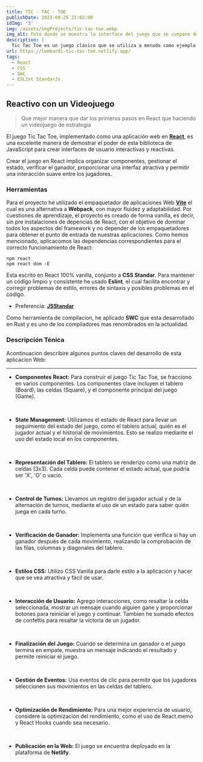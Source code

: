 ```yaml
---
title: TIC - TAC - TOE
publishDate: 2023-09-25 23:02:00
idImg: '3'
img: /assets/imgProjects/tic-tac-toe.webp
img_alt: Foto donde se muestra la interface del juego que se compone del tablero, botonera e informe de turno
description: |
  Tic Tac Toe es un juego clásico que se utiliza a menudo como ejemplo para enseñar programación y lógica.
url: https://lombardi-tic-tac-toe.netlify.app/
tags:
  - React
  - CSS
  - SWC
  - ESLint StandarJs
---
```


## Reactivo con un Videojuego

> Que mejor manera que dar los primeros pasos en React que haciendo un videojuego de estrategia

El juego Tic Tac Toe, implementado como una aplicación web en <a href='https://es.react.dev/' target="_blank" rel="noopener noreferrer">**React**</a>, es una excelente manera de demostrar el poder de esta biblioteca de JavaScript para crear interfaces de usuario interactivas y reactivas.

Crear el juego en React <span style='background: var(--accent-light); color: var(--accent-text-over)' >implica organizar componentes, gestionar el estado, verificar el ganador, proporcionar una interfaz atractiva y permitir una interacción suave entre los jugadores.</span>

### Herramientas

Para el proyecto he utilizado el empaquetador de aplicaciones Web <a href='https://vitejs.dev/' target="_blank" rel="noopener noreferrer">**Vite**</a> el cual es una alternativa a <span style='color: var(--accent-regular)'>**Webpack**</span>, con mayor fluidez y adaptabilidad. Por cuestiones de aprendizaje, el proyecto es creado de forma vanilla, es decir, sin pre instalaciones de depencias de React, con el objetivo de dominar todos los aspectos del framework y no depender de los empaquetadores para obtener el punto de entrada de nuestras aplicaciones. Como hemos mencionado, aplicacomos las dependencias correspondientes para el correcto funcionamiento de React:

``` node
npm react
npm react dom -E
```

Esta escrito en React 100% vanilla, conjunto a <span style='color: var(--accent-regular)'>**CSS Standar**</span>. Para mantener un código limpio y consistente he usado <span style='color: var(--accent-regular)'>**Eslint**</span>, el cual facilita encontrar y corregir problemas de estilo, errores de sintaxis y posibles problemas en el código.

* Preferencia: <a href='https://standardjs.com/' target="_blank" rel="noopener noreferrer">**JSStandar**</a>

Como herramienta de compilacion, he aplicado **SWC** que esta desarrollado en Rust y es uno de los compiladores mas renombrados en la actualidad.

### Descripción Ténica

Acontinuacion describire algunos puntos claves del desarrollo de esta aplicacion Web:
***

* **Componentes React:** Para construir el juego Tic Tac Toe, se fracciono en varios componentes. Los componentes clave incluyen el tablero (Board), las celdas (Square), y el componente principal del juego (Game).
<br>

* **State Management:** Utilizamos el estado de React para llevar un seguimiento del estado del juego, como el tablero actual, quién es el jugador actual y el historial de movimientos. Esto se realizo mediante el uso del estado local en los componentes.
<br>

* **Representación del Tablero:** El tablero se renderizo como una matriz de celdas (3x3). Cada celda puede contener el estado actual, que podría ser 'X', 'O' o vacío.
<br>

* **Control de Turnos:** Llevamos un registro del jugador actual y de la alternación de turnos, mediante el uso de un estado para saber quién juega en cada turno.
<br>

* **Verificación de Ganador:** Implementa una función que verifica si hay un ganador después de cada movimiento, realizando la comprobación de las filas, columnas y diagonales del tablero.
<br>

* **Estilos CSS:** Utilizo CSS Vanilla para darle estilo a la aplicación y hacer que se vea atractiva y fácil de usar.
<br>

* **Interacción de Usuario:** Agrego interacciones, como resaltar la celda seleccionada, mostrar un mensaje cuando alguien gane y proporcionar botones para reiniciar el juego y continuar. Tambien he sumado efectos de confettis para resaltar la victoria de un jugador.
<br>

* **Finalización del Juego:** Cuando se determina un ganador o el juego termina en empate, muestra un mensaje indicando el resultado y permite reiniciar el juego.
<br>

* **Gestión de Eventos:** Usa eventos de clic para permitir que los jugadores seleccionen sus movimientos en las celdas del tablero.
<br>

* **Optimización de Rendimiento:** Para una mejor experiencia de usuario, considere la optimización del rendimiento, como el uso de React.memo y React Hooks cuando sea necesario.
<br>

* **Publicación en la Web:** El juego se encuentra deployado en la plataforma de <span style='color: var(--accent-regular)'>**Netlify**</span>.
